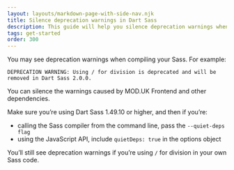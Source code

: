 ```yaml
---
layout: layouts/markdown-page-with-side-nav.njk
title: Silence deprecation warnings in Dart Sass
description: This guide will help you silence deprecation warnings when compiling your Sass.
tags: get-started
order: 300
---
```


You may see deprecation warnings when compiling your Sass. For example:

```plaintext
DEPRECATION WARNING: Using / for division is deprecated and will be removed in Dart Sass 2.0.0.
```

You can silence the warnings caused by MOD.UK Frontend and other dependencies.

Make sure you’re using Dart Sass 1.49.10 or higher, and then if you’re:

- calling the Sass compiler from the command line, pass the `--quiet-deps flag`
- using the JavaScript API, include `quietDeps: true` in the options object

You’ll still see deprecation warnings if you’re using `/` for division in your
own Sass code.
